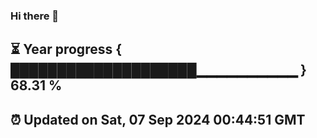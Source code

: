 ### Hi there 👋
⏳ Year progress { ████████████████████▁▁▁▁▁▁▁▁▁▁ } 68.31 %
---
⏰ Updated on Sat, 07 Sep 2024 00:44:51 GMT
---
